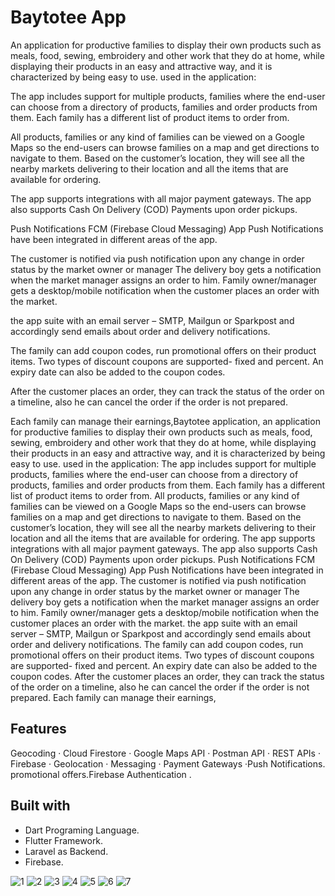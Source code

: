  # Baytotee App
 An application for productive families to display their own products such as meals, food, sewing, embroidery and other work that they do at home,
 while displaying their products in an easy and attractive way, and it is characterized by being easy to use.
 used in the application:

The app includes support for multiple products, families where the end-user can choose from a directory of products, families and order products from them. Each family has a different list of product items to order from.

All products, families or any kind of families can be viewed on a Google Maps so the end-users can browse families on a map and get directions to navigate to them. Based on the customer’s location, they will see all the nearby markets delivering to their location and all the items that are available for ordering.

The app supports integrations with all major payment gateways. The app also supports Cash On Delivery (COD) Payments upon order pickups.

Push Notifications FCM (Firebase Cloud Messaging) App Push Notifications have been integrated in different areas of the app.

The customer is notified via push notification upon any change in order status by the market owner or manager
The delivery boy gets a notification when the market manager assigns an order to him.
Family owner/manager gets a desktop/mobile notification when the customer places an order with the market.

the app suite with an email server – SMTP, Mailgun or Sparkpost and accordingly send emails about order and delivery notifications.

The family can add coupon codes, run promotional offers on their product items. Two types of discount coupons are supported- fixed and percent. An expiry date can also be added to the coupon codes.

After the customer places an order, they can track the status of the order on a timeline, also he can cancel the order if the order is not prepared.

Each family can manage their earnings,Baytotee application, an application for productive families to display their own products such as meals, food, sewing, embroidery and other work that they do at home, while displaying their products in an easy and attractive way, and it is characterized by being easy to use. used in the application: The app includes support for multiple products, families where the end-user can choose from a directory of products, families and order products from them. Each family has a different list of product items to order from. All products, families or any kind of families can be viewed on a Google Maps so the end-users can browse families on a map and get directions to navigate to them. Based on the customer’s location, they will see all the nearby markets delivering to their location and all the items that are available for ordering. The app supports integrations with all major payment gateways. The app also supports Cash On Delivery (COD) Payments upon order pickups. Push Notifications FCM (Firebase Cloud Messaging) App Push Notifications have been integrated in different areas of the app. The customer is notified via push notification upon any change in order status by the market owner or manager The delivery boy gets a notification when the market manager assigns an order to him. Family owner/manager gets a desktop/mobile notification when the customer places an order with the market. the app suite with an email server – SMTP, Mailgun or Sparkpost and accordingly send emails about order and delivery notifications. The family can add coupon codes, run promotional offers on their product items. Two types of discount coupons are supported- fixed and percent. An expiry date can also be added to the coupon codes. After the customer places an order, they can track the status of the order on a timeline, also he can cancel the order if the order is not prepared. Each family can manage their earnings,

## Features
Geocoding · Cloud Firestore  · Google Maps API · Postman API · REST APIs · Firebase · Geolocation · Messaging · Payment Gateways ·Push Notifications. promotional offers.Firebase Authentication .

## Built with
 - Dart Programing Language.
 - Flutter Framework.
 - Laravel as Backend.
 - Firebase.

![1](https://github.com/sameem92/baytoty/assets/140856509/eef2a1e2-86fc-4ce6-8ccf-9756bf0ae68f)
![2](https://github.com/sameem92/baytoty/assets/140856509/82e53e85-db36-4ee2-bcbb-40bca9d9c91f)
![3](https://github.com/sameem92/baytoty/assets/140856509/86540476-caa2-4b08-9df4-ec5c0a86e339)
![4](https://github.com/sameem92/baytoty/assets/140856509/54c322ed-d9c5-49d0-88f4-0b5f58b43b51)
![5](https://github.com/sameem92/baytoty/assets/140856509/1d8d0014-c247-45a8-9375-582862f9d69a)
![6](https://github.com/sameem92/baytoty/assets/140856509/463304bb-5a73-4f5e-ae6e-e6e70d0590f7)
![7](https://github.com/sameem92/baytoty/assets/140856509/3e8a9112-183f-437f-acbd-0131c4bdac60)
